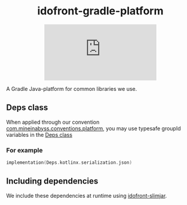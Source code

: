 <div align="center">

# idofront-gradle-platform
[![Package](https://badgen.net/maven/v/metadata-url/repo.mineinabyss.com/releases/com/mineinabyss/idofront-gradle-platform/maven-metadata.xml)](https://repo.mineinabyss.com/releases/com/mineinabyss/idofront-gradle-platform)
</div>

A Gradle Java-platform for common libraries we use.

## Deps class

When applied through our convention [com.mineinabyss.conventions.platform](https://github.com/MineInAbyss/Idofront/tree/master/idofront-gradle), you may use typesafe groupId variables in the [Deps class](https://github.com/MineInAbyss/Idofront/blob/master/idofront-gradle/src/main/kotlin/com.mineinabyss.conventions.platform.gradle.kts)

### For example
```kotlin
implementation(Deps.kotlinx.serialization.json)
```

## Including dependencies

We include these dependencies at runtime using [idofront-slimjar](https://github.com/MineInAbyss/Idofront/tree/master/idofront-slimjar).
